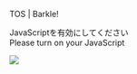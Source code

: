 TOS | Barkle!

JavaScriptを有効にしてください  
Please turn on your JavaScript

![](/static-assets/splash.png?1732409715108)